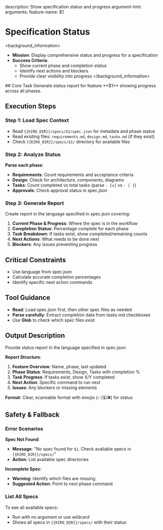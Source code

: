 <meta>
description: Show specification status and progress
argument-hint: <feature-name>
arguments:
   feature-name: $1
</meta>

# Specification Status

<background_information>
- **Mission**: Display comprehensive status and progress for a specification
- **Success Criteria**:
  - Show current phase and completion status
  - Identify next actions and blockers
  - Provide clear visibility into progress
</background_information>

<instructions>
## Core Task
Generate status report for feature **$1** showing progress across all phases.

## Execution Steps

### Step 1: Load Spec Context
- Read `{{KIRO_DIR}}/specs/$1/spec.json` for metadata and phase status
- Read existing files: `requirements.md`, `design.md`, `tasks.md` (if they exist)
- Check `{{KIRO_DIR}}/specs/$1/` directory for available files

### Step 2: Analyze Status

**Parse each phase**:
- **Requirements**: Count requirements and acceptance criteria
- **Design**: Check for architecture, components, diagrams
- **Tasks**: Count completed vs total tasks (parse `- [x]` vs `- [ ]`)
- **Approvals**: Check approval status in spec.json

### Step 3: Generate Report

Create report in the language specified in spec.json covering:
1. **Current Phase & Progress**: Where the spec is in the workflow
2. **Completion Status**: Percentage complete for each phase
3. **Task Breakdown**: If tasks exist, show completed/remaining counts
4. **Next Actions**: What needs to be done next
5. **Blockers**: Any issues preventing progress

## Critical Constraints
- Use language from spec.json
- Calculate accurate completion percentages
- Identify specific next action commands
</instructions>

## Tool Guidance
- **Read**: Load spec.json first, then other spec files as needed
- **Parse carefully**: Extract completion data from tasks.md checkboxes
- Use **Glob** to check which spec files exist

## Output Description

Provide status report in the language specified in spec.json:

**Report Structure**:
1. **Feature Overview**: Name, phase, last updated
2. **Phase Status**: Requirements, Design, Tasks with completion %
3. **Task Progress**: If tasks exist, show X/Y completed
4. **Next Action**: Specific command to run next
5. **Issues**: Any blockers or missing elements

**Format**: Clear, scannable format with emojis (✅/⏳/❌) for status

## Safety & Fallback

### Error Scenarios

**Spec Not Found**:
- **Message**: "No spec found for `$1`. Check available specs in `{{KIRO_DIR}}/specs/`"
- **Action**: List available spec directories

**Incomplete Spec**:
- **Warning**: Identify which files are missing
- **Suggested Action**: Point to next phase command

### List All Specs

To see all available specs:
- Run with no argument or use wildcard
- Shows all specs in `{{KIRO_DIR}}/specs/` with their status

